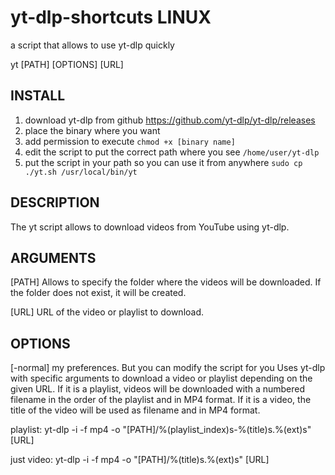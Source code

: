 # yt-dlp-shortcuts LINUX
a script that allows to use yt-dlp quickly

yt [PATH] [OPTIONS] [URL]

## INSTALL
1) download yt-dlp from github https://github.com/yt-dlp/yt-dlp/releases
2) place the binary where you want
3) add permission to execute `chmod +x [binary name]`
4) edit the script to put the correct path where you see `/home/user/yt-dlp`
5) put the script in your path so you can use it from anywhere
`sudo cp ./yt.sh /usr/local/bin/yt`

## DESCRIPTION
The yt script allows to download videos from YouTube using yt-dlp.

## ARGUMENTS
[PATH]
Allows to specify the folder where the videos will be downloaded. If the folder does not exist, it will be created.

[URL]
URL of the video or playlist to download.

## OPTIONS
[-normal]
my preferences. But you can modify the script for you
Uses yt-dlp with specific arguments to download a video or playlist depending on the given URL. If it is a playlist, videos will be downloaded with a numbered filename in the order of the playlist and in MP4 format. If it is a video, the title of the video will be used as filename and in MP4 format.

playlist:
yt-dlp -i -f mp4 -o "[PATH]/%(playlist_index)s-%(title)s.%(ext)s" [URL]

just video:
yt-dlp -i -f mp4 -o "[PATH]/%(title)s.%(ext)s" [URL]

